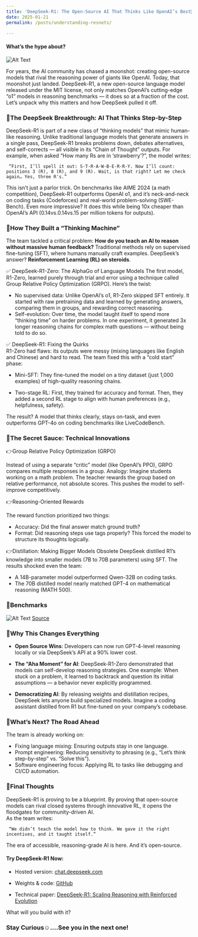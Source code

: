 ```yaml
---
title: 'DeepSeek-R1: The Open-Source AI That Thinks Like OpenAI’s Best👀'
date: 2025-01-21
permalink: /posts/understanding-resnets/

---
```


#### What’s the hype about?

![Alt Text](https://miro.medium.com/v2/resize:fit:1100/format:webp/1*-us1yquoF5Wnh-YEovWmUg.jpeg)

For years, the AI community has chased a moonshot: creating open-source models that rival the reasoning power of giants like OpenAI. Today, that moonshot just landed. DeepSeek-R1, a new open-source language model released under the MIT license, not only matches OpenAI’s cutting-edge “o1” models in reasoning benchmarks — it does so at a fraction of the cost. Let’s unpack why this matters and how DeepSeek pulled it off.

### 📌The DeepSeek Breakthrough: AI That Thinks Step-by-Step
DeepSeek-R1 is part of a new class of “thinking models” that mimic human-like reasoning. Unlike traditional language models that generate answers in a single pass, DeepSeek-R1 breaks problems down, debates alternatives, and self-corrects — all visible in its “Chain of Thought” outputs. For example, when asked “How many Rs are in ‘strawberry’?”, the model writes:

     “First, I’ll spell it out: S-T-R-A-W-B-E-R-R-Y. Now I’ll count: positions 3 (R), 8 (R), and 9 (R). Wait, is that right? Let me check again… Yes, three R's.”

This isn’t just a parlor trick. On benchmarks like AIME 2024 (a math competition), DeepSeek-R1 outperforms OpenAI o1, and it’s neck-and-neck on coding tasks (Codeforces) and real-world problem-solving (SWE-Bench). Even more impressive? It does this while being 10x cheaper than OpenAI’s API (0.14vs.0.14vs.15 per million tokens for outputs).

### 📌How They Built a “Thinking Machine”
The team tackled a critical problem: **How do you teach an AI to reason without massive human feedback?** Traditional methods rely on supervised fine-tuning (SFT), where humans manually craft examples. DeepSeek’s answer? **Reinforcement Learning (RL) on steroids**.

✅ DeepSeek-R1-Zero: The AlphaGo of Language Models
The first model, R1-Zero, learned purely through trial and error using a technique called Group Relative Policy Optimization (GRPO). Here’s the twist:

- No supervised data: Unlike OpenAI’s o1, R1-Zero skipped SFT entirely. It started with raw pretraining data and learned by generating answers, comparing them in groups, and rewarding correct reasoning.  
- Self-evolution: Over time, the model taught itself to spend more “thinking time” on harder problems. In one experiment, it generated 3x longer reasoning chains for complex math questions — without being told to do so.

✅ DeepSeek-R1: Fixing the Quirks  
R1-Zero had flaws: its outputs were messy (mixing languages like English and Chinese) and hard to read. The team fixed this with a “cold start” phase:

- Mini-SFT: They fine-tuned the model on a tiny dataset (just 1,000 examples) of high-quality reasoning chains.  

- Two-stage RL: First, they trained for accuracy and format. Then, they added a second RL stage to align with human preferences (e.g., helpfulness, safety).  

The result? A model that thinks clearly, stays on-task, and even outperforms GPT-4o on coding benchmarks like LiveCodeBench.

### 📌The Secret Sauce: Technical Innovations
👉Group Relative Policy Optimization (GRPO)

Instead of using a separate “critic” model (like OpenAI’s PPO), GRPO compares multiple responses in a group.
Analogy: Imagine students working on a math problem. The teacher rewards the group based on relative performance, not absolute scores. This pushes the model to self-improve competitively.

👉Reasoning-Oriented Rewards

The reward function prioritized two things:

- Accuracy: Did the final answer match ground truth? 
- Format: Did reasoning steps use <think> tags properly?
This forced the model to structure its thoughts logically.  

👉Distillation: Making Bigger Models Obsolete
DeepSeek distilled R1’s knowledge into smaller models (7B to 70B parameters) using SFT. The results shocked even the team:

- A 14B-parameter model outperformed Qwen-32B on coding tasks.  
- The 70B distilled model nearly matched GPT-4 on mathematical reasoning (MATH 500).

### 📌Benchmarks

![Alt Text](https://miro.medium.com/v2/resize:fit:1100/format:webp/0*LfKFldq0QQ9T0gTd.jpg)
[Source](https://github.com/deepseek-ai/DeepSeek-R1)

### 📌Why This Changes Everything
- **Open Source Wins**: Developers can now run GPT-4-level reasoning locally or via DeepSeek’s API at a 90% lower cost.

- **The “Aha Moment” for AI**: DeepSeek-R1-Zero demonstrated that models can self-develop reasoning strategies. One example: When stuck on a problem, it learned to backtrack and question its initial assumptions — a behavior never explicitly programmed.

- **Democratizing AI**: By releasing weights and distillation recipes, DeepSeek lets anyone build specialized models. Imagine a coding assistant distilled from R1 but fine-tuned on your company’s codebase.

### 📌What’s Next? The Road Ahead
The team is already working on:

- Fixing language mixing: Ensuring outputs stay in one language.  
- Prompt engineering: Reducing sensitivity to phrasing (e.g., “Let’s think step-by-step” vs. “Solve this”).  
- Software engineering focus: Applying RL to tasks like debugging and CI/CD automation.  

### 📌Final Thoughts
DeepSeek-R1 is proving to be a blueprint. By proving that open-source models can rival closed systems through innovative RL, it opens the floodgates for community-driven AI.   
As the team writes:

     “We didn’t teach the model how to think. We gave it the right incentives, and it taught itself.”

The era of accessible, reasoning-grade AI is here. And it’s open-source.

#### Try DeepSeek-R1 Now:

- Hosted version: [chat.deepseek.com](https://chat.deepseek.com/sign_in)

- Weights & code: [GitHub](https://github.com/deepseek-ai/DeepSeek-R1)  

- Technical paper: [DeepSeek-R1: Scaling Reasoning with Reinforced Evolution](https://github.com/deepseek-ai/DeepSeek-R1/blob/main/DeepSeek_R1.pdf)

What will you build with it?

### Stay Curious☺️….See you in the next one!